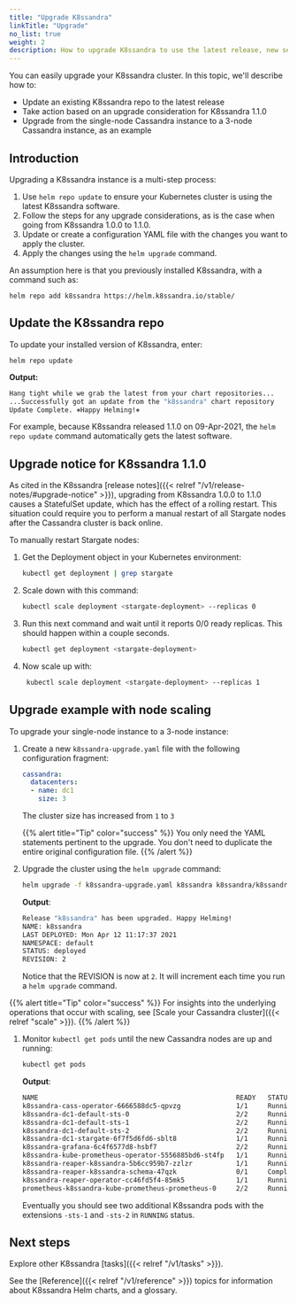 ```yaml
---
title: "Upgrade K8ssandra"
linkTitle: "Upgrade"
no_list: true
weight: 2
description: How to upgrade K8ssandra to use the latest release, new settings, or both.
---
```


You can easily upgrade your K8ssandra cluster. In this topic, we'll describe how to:

* Update an existing K8ssandra repo to the latest release
* Take action based on an upgrade consideration for K8ssandra 1.1.0
* Upgrade from the single-node Cassandra instance to a 3-node Cassandra instance, as an example

## Introduction

Upgrading a K8ssandra instance is a multi-step process:

1. Use `helm repo update` to ensure your Kubernetes cluster is using the latest K8ssandra software.
1. Follow the steps for any upgrade considerations, as is the case when going from K8ssandra 1.0.0 to 1.1.0. 
1. Update or create a configuration YAML file with the changes you want to apply the cluster.
1. Apply the changes using the `helm upgrade` command.

An assumption here is that you previously installed K8ssandra, with a command such as:

```
helm repo add k8ssandra https://helm.k8ssandra.io/stable/
```

## Update the K8ssandra repo

To update your installed version of K8ssandra, enter:

```
helm repo update
```

**Output:**

```bash
Hang tight while we grab the latest from your chart repositories...
...Successfully got an update from the "k8ssandra" chart repository
Update Complete. ⎈Happy Helming!⎈
```

For example, because K8ssandra released 1.1.0 on 09-Apr-2021, the `helm repo update` command automatically gets the latest software. 

## Upgrade notice for K8ssandra 1.1.0

As cited in the K8ssandra [release notes]({{< relref "/v1/release-notes/#upgrade-notice" >}}), upgrading from K8ssandra 1.0.0 to 1.1.0 causes a StatefulSet update, which has the effect of a rolling restart. This situation could require you to perform a manual restart of all Stargate nodes after the Cassandra cluster is back online. 

To manually restart Stargate nodes:

1. Get the Deployment object in your Kubernetes environment:
   ```bash
   kubectl get deployment | grep stargate
   ```
2. Scale down with this command:
   ```bash
   kubectl scale deployment <stargate-deployment> --replicas 0
   ```
3. Run this next command and wait until it reports 0/0 ready replicas. This should happen within a couple seconds.
   ```bash
   kubectl get deployment <stargate-deployment>
   ```
4. Now scale up with:
   ```bash
    kubectl scale deployment <stargate-deployment> --replicas 1
    ```

## Upgrade example with node scaling

To upgrade your single-node instance to a 3-node instance:

1. Create a new `k8ssandra-upgrade.yaml` file with the following configuration fragment:

    ```yaml
    cassandra:
      datacenters:
      - name: dc1
        size: 3
    ```

    The cluster size has increased from `1` to `3`

    {{% alert title="Tip" color="success" %}}
You only need the YAML statements pertinent to the upgrade. You don't need to duplicate the entire original configuration file.
    {{% /alert %}}

1. Upgrade the cluster using the `helm upgrade` command:

    ```bash
    helm upgrade -f k8ssandra-upgrade.yaml k8ssandra k8ssandra/k8ssandra
    ```

    **Output**:

    ```bash
    Release "k8ssandra" has been upgraded. Happy Helming!
    NAME: k8ssandra
    LAST DEPLOYED: Mon Apr 12 11:17:37 2021
    NAMESPACE: default
    STATUS: deployed
    REVISION: 2
    ```

    Notice that the REVISION is now at `2`. It will increment each time you run a `helm upgrade` command. 

{{% alert title="Tip" color="success" %}}
For insights into the underlying operations that occur with scaling, see [Scale your Cassandra cluster]({{< relref "scale" >}}).
{{% /alert %}}


1. Monitor `kubectl get pods` until the new Cassandra nodes are up and running:

    ```bash
    kubectl get pods
    ```

    **Output**:

    ```bash
    NAME                                                  READY   STATUS      RESTARTS   AGE
    k8ssandra-cass-operator-6666588dc5-qpvzg              1/1     Running     4          2d2h
    k8ssandra-dc1-default-sts-0                           2/2     Running     0          76m
    k8ssandra-dc1-default-sts-1                           2/2     Running     0          3m29s
    k8ssandra-dc1-default-sts-2                           2/2     Running     0          3m28s
    k8ssandra-dc1-stargate-6f7f5d6fd6-sblt8               1/1     Running     13         2d2h
    k8ssandra-grafana-6c4f6577d8-hsbf7                    2/2     Running     0          3m32s
    k8ssandra-kube-prometheus-operator-5556885bd6-st4fp   1/1     Running     4          2d2h
    k8ssandra-reaper-k8ssandra-5b6cc959b7-zzlzr           1/1     Running     22         2d2h
    k8ssandra-reaper-k8ssandra-schema-47qzk               0/1     Completed   0          2d2h
    k8ssandra-reaper-operator-cc46fd5f4-85mk5             1/1     Running     5          2d2h
    prometheus-k8ssandra-kube-prometheus-prometheus-0     2/2     Running     9          2d2h
    ```

   Eventually you should see two additional K8ssandra pods with the extensions `-sts-1` and `-sts-2` in `RUNNING` status.

## Next steps

Explore other K8ssandra [tasks]({{< relref "/v1/tasks" >}}).

See the [Reference]({{< relref "/v1/reference" >}}) topics for information about K8ssandra Helm charts, and a glossary.  

